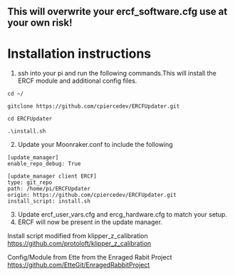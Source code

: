 ## This will overwrite your ercf_software.cfg use at your own risk!

# Installation instructions

1. ssh into your pi and run the following commands.This will install the ERCF module and additional config files.

`cd ~/`

`gitclone https://github.com/cpiercedev/ERCFUpdater.git`

`cd ERCFUpdater`

`.\install.sh`


2. Update your Moonraker.conf to include the following

```
[update_manager]
enable_repo_debug: True

[update_manager client ERCF]
type: git_repo
path: /home/pi/ERCFUpdater
origin: https://github.com/cpiercedev/ERCFUpdater.git
install_script: install.sh
```

3. Update ercf_user_vars.cfg and ercg_hardware.cfg to match your setup.
4. ERCF will now be present in the update manager.


Install script modified from klipper_z_calibration
https://github.com/protoloft/klipper_z_calibration

Config/Module from Ette from the Enraged Rabit Project
https://github.com/EtteGit/EnragedRabbitProject
